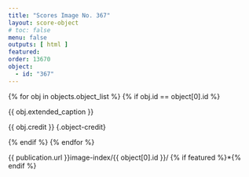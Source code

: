 ```yaml
---
title: "Scores Image No. 367"
layout: score-object
# toc: false
menu: false
outputs: [ html ]
featured: 
order: 13670
object:
  - id: "367"
---
```


{% for obj in objects.object_list %}
{% if obj.id == object[0].id %}

{{ obj.extended_caption }}

{{ obj.credit }} {.object-credit}

{% endif %}
{% endfor %}

<div class="object-credit object-url is-print-only">

{{ publication.url }}image-index/{{ object[0].id }}/ {% if featured %}*{% endif %}

</div>
